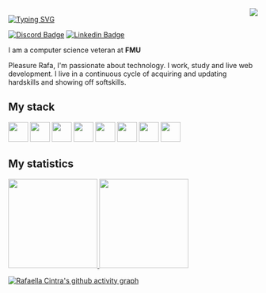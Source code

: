 <img align="right" src="https://visitor-badge.laobi.icu/badge?page_id=rafaellacintra">

[![Typing SVG](https://readme-typing-svg.herokuapp.com?font=&size=40&color=FF79C6&height=80&lines=Welcome+%F0%9F%91%8B;Bem-vindo+%F0%9F%91%8B)](https://git.io/typing-svg)


  [![Discord Badge](https://img.shields.io/badge/RafsCintra-%231257-blueviolet/)](https://discord.com/channels/@me)
  [![Linkedin Badge](https://img.shields.io/badge/-LinkedIn-blue?style=flat-square&logo=Linkedin&logoColor=white&link=https://www.linkedin.com/in/rafaellascintra/)](https://www.linkedin.com/in/rafaellascintra/)

  I am a computer science veteran at <b>FMU</b>
  
  Pleasure Rafa, I'm passionate about technology. I work, study and live web development.
  I live in a continuous cycle of acquiring and updating hardskills and showing off softskills.

## My stack
<div>
  <img height='40px' src="https://cdn.jsdelivr.net/gh/devicons/devicon/icons/javascript/javascript-original.svg" />   
  <img height='40px' src="https://cdn.jsdelivr.net/gh/devicons/devicon/icons/typescript/typescript-original.svg" />
  <img  height='40px' src="https://cdn.jsdelivr.net/gh/devicons/devicon/icons/java/java-original.svg" />
  
  <img height='40px' src="https://cdn.jsdelivr.net/gh/devicons/devicon/icons/react/react-original.svg" />
  <img height='40px' src="https://cdn.jsdelivr.net/gh/devicons/devicon/icons/redux/redux-original.svg" />
  <img height='40px' src="https://react-query.tanstack.com/_next/static/images/emblem-light-628080660fddb35787ff6c77e97ca43e.svg"/>
  <img height='40px' src="https://cdn.jsdelivr.net/gh/devicons/devicon/icons/sass/sass-original.svg" />
  
  <img height='40px' src="https://cdn.jsdelivr.net/gh/devicons/devicon/icons/nodejs/nodejs-original.svg" />
</div>
          


## My statistics
<div>
  <a href="https://github.com/rafaellacintra">
  <img height="180em" src="https://github-readme-stats.vercel.app/api/top-langs/?username=rafaellacintra&layout=compact&langs_count=7&theme=dracula"/>
  <img height="180em" src="https://github-readme-stats.vercel.app/api?username=rafaellacintra&show_icons=true&theme=dracula&include_all_commits=true&count_private=false"/>
    
  [![Rafaella Cintra's github activity graph](https://github-readme-activity-graph.cyclic.app/graph?username=rafaellacintra&theme=dracula)](https://github.com/rafaellacintra/github-readme-activity-graph)
</div>


          
          
